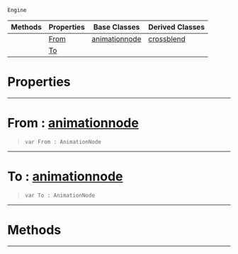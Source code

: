  `Engine`

|Methods|Properties|Base Classes|Derived Classes|
|---|---|---|---|
| |[ From](dualblendcrossblend.md#from-zilch-engine-documen)|[animationnode](animationnode.md)|[crossblend](crossblend.md)|
| |[ To](dualblendcrossblend.md#to-zilch-engine-documenta)| | |


 #  Properties


---  
 #  From : [animationnode](animationnode.md)

> 
> ```TS:Nada
> var From : AnimationNode


---  
 #  To : [animationnode](animationnode.md)

> 
> ```TS:Nada
> var To : AnimationNode


---  
 #  Methods


---  
 

 